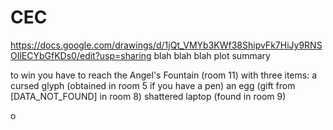 # CEC

https://docs.google.com/drawings/d/1jQt_VMYb3KWf38ShipvFk7HiJy9RNSOIlECYbGfKDs0/edit?usp=sharing
blah blah blah plot summary

to win you have to reach the Angel's Fountain (room 11) with three items:
  a cursed glyph (obtained in room 5 if you have a pen)
  an egg (gift from [DATA_NOT_FOUND] in room 8)
  shattered laptop (found in room 9)
  
 o

